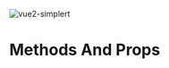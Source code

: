 ![vue2-simplert](https://mazipan.github.io/vue2-simplert/images/vue2-simplert-logo.png)

# Methods And Props
